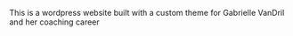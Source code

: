 This is a wordpress website built with a custom theme for Gabrielle VanDril and her coaching career
